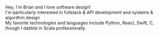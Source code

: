 Hey, I'm Brian and I love software design!
<br>
I'm particularly interested in fullstack & API development and systems & algorithm design
<br>
My favorite technologies and languages include Python, React, Swift, C, though I dabble in Scala professionally.
